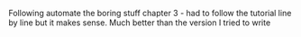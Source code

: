 Following automate the boring stuff chapter 3 - had to follow the tutorial line by line but it makes sense. Much better than the version I tried to write